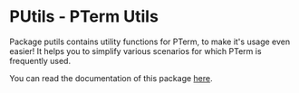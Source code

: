 # PUtils - PTerm Utils

Package putils contains utility functions for PTerm, to make it's usage even easier!
It helps you to simplify various scenarios for which PTerm is frequently used.

You can read the documentation of this package [here](https://pkg.go.dev/github.com/pterm/pterm/putils#section-documentation).

